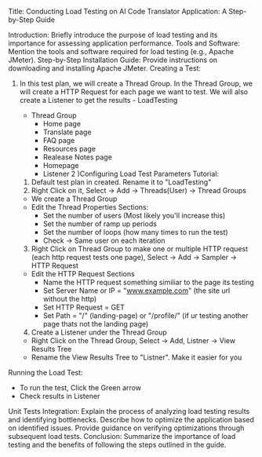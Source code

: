 Title: Conducting Load Testing on AI Code Translator Application: A Step-by-Step Guide

Introduction:
  Briefly introduce the purpose of load testing and its importance for assessing application performance.
Tools and Software:
  Mention the tools and software required for load testing (e.g., Apache JMeter).
Step-by-Step Installation Guide:
  Provide instructions on downloading and installing Apache JMeter.
Creating a Test:
  1) In this test plan, we will create a Thread Group. In the Thread Group, we will create a HTTP Request for each page we want to test. We will also create a Listener to get the results
    - LoadTesting
      - Thread Group
        - Home page
        - Translate page
        - FAQ page
        - Resources page
        - Realease Notes page
        - Homepage
        - Listener
  2 )Configuring Load Test Parameters Tutorial:
      1) Default test plan in created. Rename it to "LoadTesting"
      2) Right Click on it, Select -> Add -> Threads(User) -> Thread Groups
      - We create a Thread Group
      - Edit the Thread Properties Sections:
          - Set the number of users (Most likely you'll increase this)
          - Set the number of ramp up periods
          - Set the number of loops (how many times to run the test)
          - Check -> Same user on each iteration
        
      3) Right Click on Thread Group to make one or multiple HTTP request (each http request tests one page), Select -> Add -> Sampler -> HTTP Request
        - Edit the HTTP Request Sections
          - Name the HTTP request something similiar to the page its testing 
          - Set Server Name or IP =  "www.example.com" (the site url without the http)
          - Set HTTP Request = GET
          - Set Path = "/" (landing-page) or "/profile/" (if ur testing another page thats not the landing page)
      4) Create a Listener under the Thread Group  
        - Right Click on the Thread Group, Select -> Add, Listner -> View Results Tree
        - Rename the View Results Tree to "Listner". Make it easier for you

Running the Load Test:
  - To run the test, Click the Green arrow 
  - Check results in Listener

Unit Tests Integration:
  Explain the process of analyzing load testing results and identifying bottlenecks.
  Describe how to optimize the application based on identified issues.
  Provide guidance on verifying optimizations through subsequent load tests.
Conclusion:
  Summarize the importance of load testing and the benefits of following the steps outlined in the guide.
